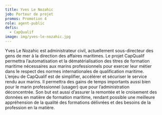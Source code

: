 ```yaml
---
title: Yves Le Nozahic
job: Porteur de projet
promos: Promotion 4
role: agent-public
defis:
  - CapQualif
image: img/yves-le-nozahic.jpg
---
```

Yves Le Nozahic est administrateur civil, actuellement sous-directeur des gens de mer à la direction des affaires maritimes. Le projet CapQualif permettra l’automatisation et la dématérialisation des titres de formation maritime nécessaires aux marins professionnels pour exercer leur métier dans le respect des normes internationales de qualification maritime. L’enjeu de CapQualif est de simplifier, accélérer et sécuriser le service rendu aux marins. Il permettra des gains de temps importants aussi bien pour le marin professionnel (usager) que pour l’administration déconcentrée. Son but est aussi d’assurer la remontée et le croisement des données en matière de formation maritime, rendant possible une meilleure appréhension de la qualité des formations délivrées et des besoins de la profession en la matière.